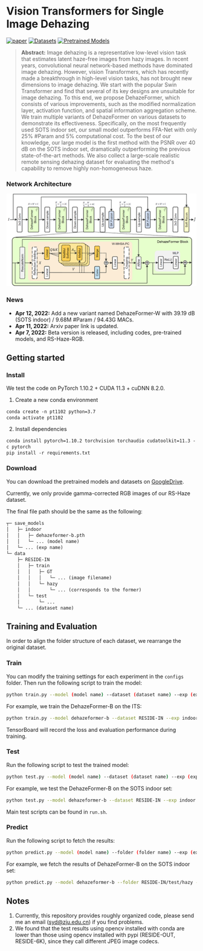 # Vision Transformers for Single Image Dehazing

[![paper](https://img.shields.io/badge/arXiv-Paper-<COLOR>.svg)](https://arxiv.org/abs/2204.03883) [![Datasets](https://img.shields.io/badge/Dataset-GoogleDrive-blue)](https://drive.google.com/drive/folders/1oaQSpdYHxEv-nMOB7yCLKfw2NDCJVtrx?usp=sharing) 
[![Pretrained Models](https://img.shields.io/badge/Pretrained%20Models-GoogleDrive-blue)](https://drive.google.com/drive/folders/1gnQiI_7Dvy-ZdQUVYXt7pW0EFQkpK39B?usp=sharing)

> **Abstract:** 
Image dehazing is a representative low-level vision task that estimates latent haze-free images from hazy images.
In recent years, convolutional neural network-based methods have dominated image dehazing.
However, vision Transformers, which has recently made a breakthrough in high-level vision tasks, has not brought new dimensions to image dehazing.
We start with the popular Swin Transformer and find that several of its key designs are unsuitable for image dehazing.
To this end, we propose DehazeFormer, which consists of various improvements, such as the modified normalization layer, activation function, and spatial information aggregation scheme.
We train multiple variants of DehazeFormer on various datasets to demonstrate its effectiveness.
Specifically, on the most frequently used SOTS indoor set, our small model outperforms FFA-Net with only 25\% \#Param and 5\% computational cost.
To the best of our knowledge, our large model is the first method with the PSNR over 40 dB on the SOTS indoor set, dramatically outperforming the previous state-of-the-art methods.
We also collect a large-scale realistic remote sensing dehazing dataset for evaluating the method's capability to remove highly non-homogeneous haze.

### Network Architecture

![DehazeFormer](figs/arch.png)

### News

- **Apr 12, 2022:** Add a new variant named DehazeFormer-W with 39.19 dB (SOTS indoor) / 9.68M #Param / 94.43G MACs.
- **Apr 11, 2022:** Arxiv paper link is updated.
- **Apr 7, 2022:** Beta version is released, including codes, pre-trained models, and RS-Haze-RGB.

## Getting started

### Install

We test the code on PyTorch 1.10.2 + CUDA 11.3 + cuDNN 8.2.0.

1. Create a new conda environment
```
conda create -n pt1102 python=3.7
conda activate pt1102
```

2. Install dependencies
```
conda install pytorch=1.10.2 torchvision torchaudio cudatoolkit=11.3 -c pytorch
pip install -r requirements.txt
```

### Download

You can download the pretrained models and datasets on [GoogleDrive](https://drive.google.com/drive/folders/1Yy_GH6_bydYPU6_JJzFQwig4LTh86VI4?usp=sharing).

Currently, we only provide gamma-corrected RGB images of our RS-Haze dataset.

The final file path should be the same as the following:

```
┬─ save_models
│   ├─ indoor
│   │   ├─ dehazeformer-b.pth
│   │   └─ ... (model name)
│   └─ ... (exp name)
└─ data
    ├─ RESIDE-IN
    │   ├─ train
    │   │   ├─ GT
    │   │   │   └─ ... (image filename)
    │   │   └─ hazy
    │   │       └─ ... (corresponds to the former)
    │   └─ test
    │       └─ ...
    └─ ... (dataset name)
```

## Training and Evaluation

In order to align the folder structure of each dataset, we rearrange the original dataset.

### Train

You can modify the training settings for each experiment in the `configs` folder.
Then run the following script to train the model:

```sh
python train.py --model (model name) --dataset (dataset name) --exp (exp name)
```

For example, we train the DehazeFormer-B on the ITS:

```sh
python train.py --model dehazeformer-b --dataset RESIDE-IN --exp indoor
```

TensorBoard will record the loss and evaluation performance during training.

### Test

Run the following script to test the trained model:

```sh
python test.py --model (model name) --dataset (dataset name) --exp (exp name)
```

For example, we test the DehazeFormer-B on the SOTS indoor set:

```sh
python test.py --model dehazeformer-b --dataset RESIDE-IN --exp indoor
```

Main test scripts can be found in `run.sh`.

### Predict

Run the following script to fetch the results:

```sh
python predict.py --model (model name) --folder (folder name) --exp (exp name)
```

For example, we fetch the results of DehazeFormer-B on the SOTS indoor set:

```sh
python predict.py --model dehazeformer-b --folder RESIDE-IN/test/hazy --exp indoor
```

## Notes

1. Currently, this repository provides roughly organized code, please send me an email (syd@zju.edu.cn) if you find problems. 
2. We found that the test results using opencv installed with conda are lower than those using opencv installed with pypi (RESIDE-OUT, RESIDE-6K), since they call different JPEG image codecs.
